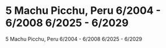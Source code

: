 # 5       Machu Picchu, Peru                                     6/2004 - 6/2008              6/2025 - 6/2029

5       Machu Picchu, Peru                                     6/2004 - 6/2008              6/2025 - 6/2029